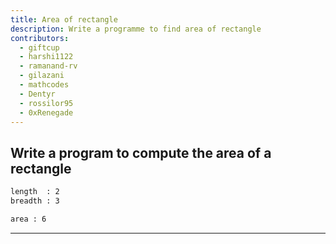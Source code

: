 ```yaml
---
title: Area of rectangle
description: Write a programme to find area of rectangle
contributors:
  - giftcup
  - harshi1122
  - ramanand-rv
  - gilazani
  - mathcodes
  - Dentyr
  - rossilor95
  - 0xRenegade
---
```


## Write a program to compute the area of a rectangle

```txt
length  : 2
breadth : 3

area : 6
```

---
